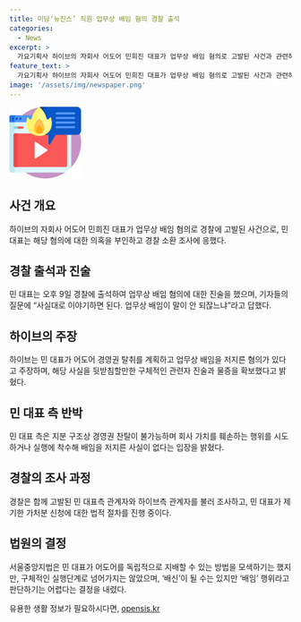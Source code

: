 ```yaml
---
title: 미담‘뉴진스’ 직원 업무상 배임 혐의 경찰 출석
categories:
  - News
excerpt: >
  가요기획사 하이브의 자회사 어도어 민희진 대표가 업무상 배임 혐의로 고발된 사건과 관련하여 경찰 조사에 출석했습니다. 하이브는 민 대표가 어도어 경영권 탈취를 계획했고 구체적인 관련자 진술과 물증을 확보했다고 주장했습니다. 그에 반해 민 대표 측은 경영권 찬탈이 불가능하며 배임을 저지른 사실이 없다고 주장했습니다. 법원은 가처분 신청을 인용하며 민 대표가 어도어를 독립적으로 지배할 수 있는 방법을 모색하고 있지만 배임 행위는 어렵다고 판단했습니다.
feature_text: >
  가요기획사 하이브의 자회사 어도어 민희진 대표가 업무상 배임 혐의로 고발된 사건과 관련하여 경찰 조사에 출석했습니다. 하이브는 민 대표가 어도어 경영권 탈취를 계획했고 구체적인 관련자 진술과 물증을 확보했다고 주장했습니다. 그에 반해 민 대표 측은 경영권 찬탈이 불가능하며 배임을 저지른 사실이 없다고 주장했습니다. 법원은 가처분 신청을 인용하며 민 대표가 어도어를 독립적으로 지배할 수 있는 방법을 모색하고 있지만 배임 행위는 어렵다고 판단했습니다.
image: '/assets/img/newspaper.png'
---
```


<p><img src="/assets/img/news.png" alt="rentncar 속보" /></p>

<h2 data-ke-size="size26">사건 개요</h2>

<p data-ke-size="size16">하이브의 자회사 어도어 민희진 대표가 업무상 배임 혐의로 경찰에 고발된 사건으로, 민 대표는 해당 혐의에 대한 의혹을 부인하고 경찰 소환 조사에 응했다.</p>

<h2 data-ke-size="size26">경찰 출석과 진술</h2>

<p data-ke-size="size16">민 대표는 오후 9일 경찰에 출석하여 업무상 배임 혐의에 대한 진술을 했으며, 기자들의 질문에 “사실대로 이야기하면 된다. 업무상 배임이 말이 안 되잖느냐”라고 답했다.</p>

<h2 data-ke-size="size26">하이브의 주장</h2>

<p data-ke-size="size16">하이브는 민 대표가 어도어 경영권 탈취를 계획하고 업무상 배임을 저지른 혐의가 있다고 주장하며, 해당 사실을 뒷받침할만한 구체적인 관련자 진술과 물증을 확보했다고 밝혔다.</p>

<h2 data-ke-size="size26">민 대표 측 반박</h2>

<p data-ke-size="size16">민 대표 측은 지분 구조상 경영권 찬탈이 불가능하며 회사 가치를 훼손하는 행위를 시도하거나 실행에 착수해 배임을 저지른 사실이 없다는 입장을 밝혔다.</p>

<h2 data-ke-size="size26">경찰의 조사 과정</h2>

<p data-ke-size="size16">경찰은 함께 고발된 민 대표측 관계자와 하이브측 관계자를 불러 조사하고, 민 대표가 제기한 가처분 신청에 대한 법적 절차를 진행 중이다.</p>

<h2 data-ke-size="size26">법원의 결정</h2>

<p data-ke-size="size16">서울중앙지법은 민 대표가 어도어를 독립적으로 지배할 수 있는 방법을 모색하기는 했지만, 구체적인 실행단계로 넘어가지는 않았으며, ‘배신’이 될 수는 있지만 ‘배임’ 행위라고 판단하기는 어렵다는 결정을 내렸다.</p>
유용한 생활 정보가 필요하시다면, <a href="https://opensis.kr" rel="dofollow">opensis.kr</a>


